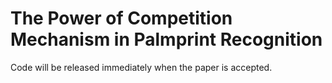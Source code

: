 # The Power of Competition Mechanism in Palmprint Recognition
Code will be released immediately when the paper is accepted.
